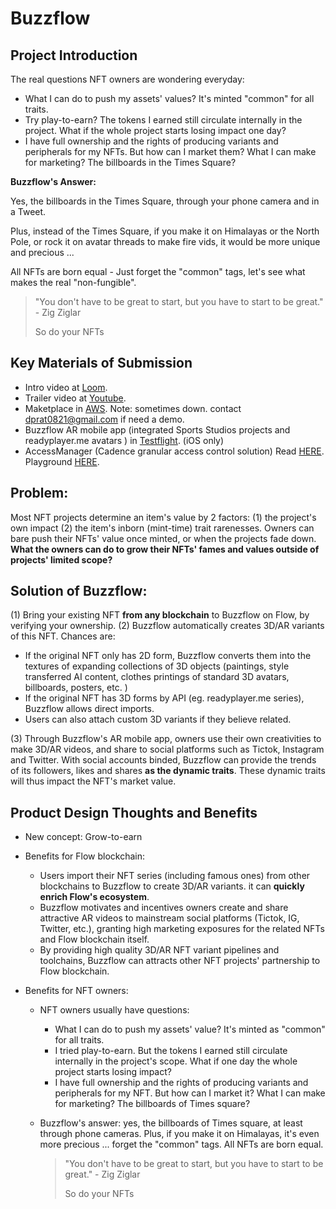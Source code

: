 # Buzzflow

## Project Introduction

The real questions NFT owners are wondering everyday: 

* What I can do to push my assets' values? It's minted "common" for all traits.
* Try play-to-earn? The tokens I earned still circulate internally in the project. What if the whole project starts losing impact one day?
* I have full ownership and the rights of producing variants and peripherals for my NFTs. But how can I market them? What I can make for marketing? The billboards in the Times Square? 

**Buzzflow's Answer:**

Yes, the billboards in the Times Square, through your phone camera and in a Tweet.

Plus, instead of the Times Square, if you make it on Himalayas or the North Pole, or rock it on avatar threads to make fire vids, it would be more unique and precious ... 

All NFTs are born equal - Just forget the "common" tags,  let's see what makes the real "non-fungible".

> "You don't have to be great to start, but you have to start to be great."  - Zig Ziglar
>
> So do your NFTs

## Key Materials of Submission

* Intro video at [Loom](https://www.loom.com/share/6e13a15f8f6244ab9548f7c7a4df36ae). 
* Trailer video at [Youtube](https://youtu.be/5Busbnyhzuc).
* Maketplace in [AWS](http://72.44.61.134/). Note: sometimes down. contact dprat0821@gmail.com if need a demo.
* Buzzflow AR mobile app  (integrated Sports Studios projects and readyplayer.me avatars ) in [Testflight](https://testflight.apple.com/join/QIlICAHD). (iOS only)
* AccessManager (Cadence granular access control solution) Read [HERE](https://github.com/dprat0821/buzzflow/blob/main/AccessManager%20-%20A%20Granular%20Resource%20Access%20Control%20Solution%20.md). Playground [HERE](https://play.flow.com/000db34a-81ee-4709-9d39-948bf953138d?type=account&id=617f068d-825c-4a7e-96ca-f45bb6350234&storage=none).

## Problem: 
Most NFT projects determine an item's value by 2 factors: (1) the project's own impact (2) the item's inborn (mint-time) trait rarenesses. Owners can bare push their NFTs' value once minted, or when the projects fade down.  **What the owners can do to grow their NFTs' fames and values outside of projects' limited scope?**

## Solution of Buzzflow:
(1) Bring your existing NFT **from any blockchain** to Buzzflow on Flow, by verifying your ownership. 
(2) Buzzflow automatically creates 3D/AR variants of this NFT. Chances are:

* If the original NFT only has 2D form, Buzzflow converts them into the textures of expanding collections of 3D objects (paintings, style transferred AI content, clothes printings of standard 3D avatars, billboards, posters, etc. )
* If the original NFT has 3D forms by API (eg. readyplayer.me series), Buzzflow allows direct imports.
* Users can also attach custom 3D variants if they believe related. 

(3) Through Buzzflow's AR mobile app, owners use their own creativities to make 3D/AR videos, and share to social platforms such as Tictok, Instagram and Twitter. With social accounts binded, Buzzflow can provide the trends of its followers, likes and shares **as the dynamic traits**. These dynamic traits will thus impact the NFT's market value.

## Product Design Thoughts and Benefits
* New concept: Grow-to-earn

* Benefits for Flow blockchain:

  * Users import their NFT series (including famous ones) from other blockchains to Buzzflow to create 3D/AR variants. it can **quickly enrich Flow's ecosystem**. 
  * Buzzflow motivates and incentives owners create and share attractive AR videos to mainstream social platforms (Tictok, IG, Twitter, etc.), granting high marketing exposures for the related NFTs and Flow blockchain itself.
  * By providing high quality 3D/AR NFT variant pipelines and toolchains, Buzzflow can attracts other NFT projects' partnership to Flow blockchain.

* Benefits for NFT owners:

  * NFT owners usually have questions: 

    * What I can do to push my assets' value? It's minted as "common" for all traits.
    * I tried play-to-earn. But the tokens I earned still circulate internally in the project's scope. What if one day the whole project starts losing impact?
    * I have full ownership and the rights of producing variants and peripherals for my NFT. But how can I market it? What I can make for marketing? The billboards of Times square? 

  * Buzzflow's answer: yes, the billboards of Times square, at least through phone cameras. Plus, if you make it on   Himalayas, it's even more precious ... forget the "common" tags. All NFTs are born equal. 

    > "You don't have to be great to start, but you have to start to be great."  - Zig Ziglar
    >
    > So do your NFTs




